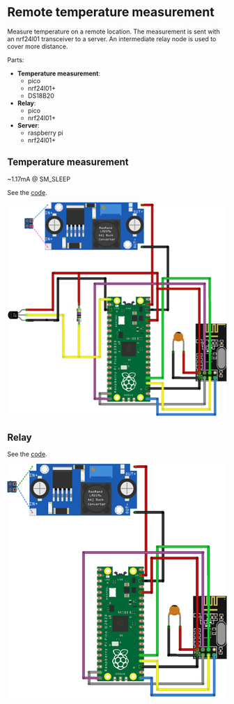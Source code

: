 # Remote temperature measurement

Measure temperature on a remote location. The measurement is sent with an nrf24l01 transceiver to a server. An intermediate relay node is used to cover more distance.

Parts:
- **Temperature measurement**:
    - pico
    - nrf24l01+
    - DS18B20
- **Relay**:
    - pico
    - nrf24l01+
- **Server**:
    - raspberry pi
    - nrf24l01+


## Temperature measurement

~1.17mA @ SM_SLEEP

See the [code](src/temperature/main.cpp).

![layout](images/temperature.png)

## Relay

See the [code](src/relay/main.cpp).

![layout](images/relay.png)
